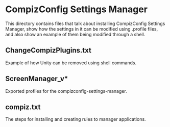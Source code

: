 # CompizConfig Settings Manager
This directory contains files that talk about installing CompizConfig Settings
Manager, show how the settings in it can be modified using .profile files, and
also show an example of them being modified through a shell.

## ChangeCompizPlugins.txt
Example of how Unity can be removed using shell commands.

## ScreenManager_v*
Exported profiles for the compizconfig-settings-manager.

## compiz.txt
The steps for installing and creating rules to manager applications.
